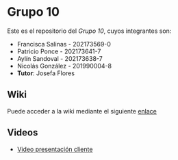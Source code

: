 # Grupo 10
Este es el repositorio del *Grupo 10*, cuyos integrantes son:

* Francisca Salinas - 202173569-0
* Patricio Ponce - 202173641-7
* Aylín Sandoval - 202173638-7
* Nicolás González - 201990004-8
* **Tutor**: Josefa Flores

## Wiki

Puede acceder a la wiki mediante el siguiente [enlace](https://github.com/ElGatoIlluminati/GRUPO10-2024-PROYINF/wiki)

## Videos

* [Video presentación cliente](https://www.youtube.com/watch?v=abJau21SDIk)
